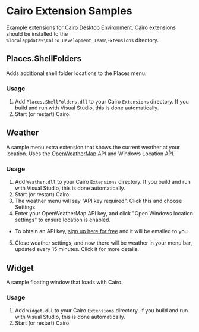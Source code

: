 # Cairo Extension Samples
Example extensions for [Cairo Desktop Environment](https://cairodesktop.com). Cairo extensions should be installed to the `%localappdata%\Cairo_Development_Team\Extensions` directory.

## Places.ShellFolders
Adds additional shell folder locations to the Places menu.

### Usage
1. Add `Places.ShellFolders.dll` to your Cairo `Extensions` directory. If you build and run with Visual Studio, this is done automatically.
2. Start (or restart) Cairo.

## Weather
A sample menu extra extension that shows the current weather at your location. Uses the [OpenWeatherMap](https://openweathermap.org/) API and Windows Location API.

### Usage
1. Add `Weather.dll` to your Cairo `Extensions` directory. If you build and run with Visual Studio, this is done automatically.
2. Start (or restart) Cairo.
3. The weather menu will say "API key required". Click this and choose Settings.
4. Enter your OpenWeatherMap API key, and click "Open Windows location settings" to ensure location is enabled.
  - To obtain an API key, [sign up here for free](https://home.openweathermap.org/users/sign_up) and it will be emailed to you
5. Close weather settings, and now there will be weather in your menu bar, updated every 15 minutes. Click it for more details.

## Widget
A sample floating window that loads with Cairo.

### Usage
1. Add `Widget.dll` to your Cairo `Extensions` directory. If you build and run with Visual Studio, this is done automatically.
2. Start (or restart) Cairo.